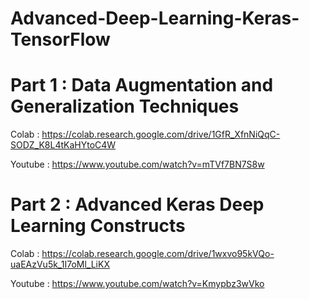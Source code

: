 # Advanced-Deep-Learning-Keras-TensorFlow

# Part 1 : Data Augmentation and Generalization Techniques

Colab : https://colab.research.google.com/drive/1GfR_XfnNiQqC-SODZ_K8L4tKaHYtoC4W

Youtube : https://www.youtube.com/watch?v=mTVf7BN7S8w

# Part 2 : Advanced Keras Deep Learning Constructs

Colab : https://colab.research.google.com/drive/1wxvo95kVQo-uaEAzVu5k_1I7oMl_LiKX

Youtube : https://www.youtube.com/watch?v=Kmypbz3wVko

